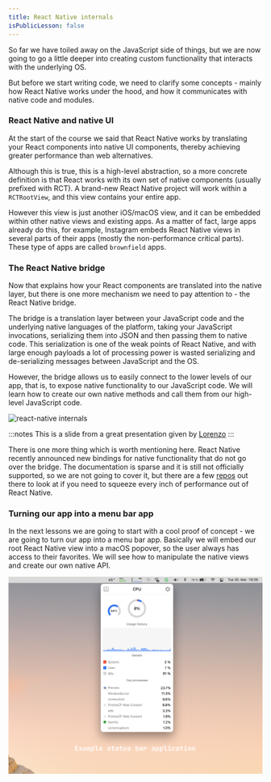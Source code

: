 ```yaml
---
title: React Native internals
isPublicLesson: false
---
```


So far we have toiled away on the JavaScript side of things, but we are now going to go a little deeper into creating custom functionality that interacts with the underlying OS.

But before we start writing code, we need to clarify some concepts - mainly how React Native works under the hood, and how it communicates with native code and modules.

### React Native and native UI

At the start of the course we said that React Native works by translating your React components into native UI components, thereby achieving greater performance than web alternatives.

Although this is true, this is a high-level abstraction, so a more concrete definition is that React works with its own set of native components (usually prefixed with RCT). A brand-new React Native project will work within a `RCTRootView`, and this view contains your entire app.

However this view is just another iOS/macOS view, and it can be embedded within other native views and existing apps. As a matter of fact, large apps already do this, for example, Instagram embeds React Native views in several parts of their apps (mostly the non-performance critical parts). These type of apps are called `brownfield` apps.

### The React Native bridge

Now that explains how your React components are translated into the native layer, but there is one more mechanism we need to pay attention to - the React Native bridge.

The bridge is a translation layer between your JavaScript code and the underlying native languages of the platform, taking your JavaScript invocations, serializing them into JSON and then passing them to native code.  This serialization is one of the weak points of React Native, and with large enough payloads a lot of processing power is wasted serializing and de-serializing messages between JavaScript and the OS.

However, the bridge allows us to easily connect to the lower levels of our app, that is, to expose native functionality to our JavaScript code.  We will learn how to create our own native methods and call them from our high-level JavaScript code.

![react-native internals](./public/internals.png)

:::notes
This is a slide from a great presentation given by [Lorenzo](https://twitter.com/kelset)
:::

There is one more thing which is worth mentioning here. React Native recently announced new bindings for native functionality that do not go over the bridge. The documentation is sparse and it is still not officially supported, so we are not going to cover it, but there are a few [repos](https://github.com/craftzdog/react-native-quick-base64) out there to look at if you need to squeeze every inch of performance out of React Native.

### Turning our app into a menu bar app

In the next lessons we are going to start with a cool proof of concept - we are going to turn our app into a menu bar app. Basically we will embed our root React Native view into a macOS popover, so the user always has access to their favorites. We will see how to manipulate the native views and create our own native API.

![Example status bar app](./public/statusBarApp.png)